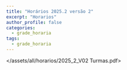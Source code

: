 ```yaml
---
title: "Horários 2025.2 versão 2"
excerpt: "Horarios"
author_profile: false
categories:
  - grade_horaria
tags:
  - grade_horaria
---
```

</assets/all/horarios/2025_2_V02 Turmas.pdf>
